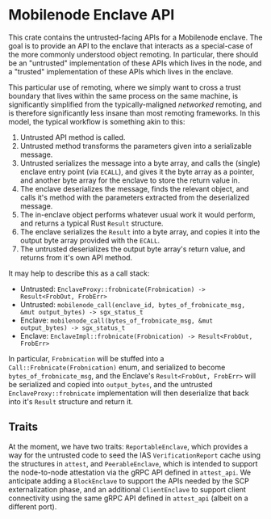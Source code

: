 # Mobilenode Enclave API

This crate contains the untrusted-facing APIs for a Mobilenode enclave. The goal is to provide an API to the enclave that interacts as a special-case of the more commonly understood object remoting. In particular, there should be an "untrusted" implementation of these APIs which lives in the node, and a "trusted" implementation of these APIs which lives in the enclave.

This particular use of remoting, where we simply want to cross a trust boundary that lives within the same process on the same machine, is significantly simplified from the typically-maligned *networked* remoting, and is therefore significantly less insane than most remoting frameworks. In this model, the typical workflow is something akin to this:

 1. Untrusted API method is called.
 1. Untrusted method transforms the parameters given into a serializable message.
 1. Untrusted serializes the message into a byte array, and calls the (single) enclave entry point (via `ECALL`), and gives it the byte array as a pointer, and another byte array for the enclave to store the return value in.
 1. The enclave deserializes the message, finds the relevant object, and calls it's method with the parameters extracted from the deserialized message.
 1. The in-enclave object performs whatever usual work it would perform, and returns a typical Rust `Result` structure.
 1. The enclave serializes the `Result` into a byte array, and copies it into the output byte array provided with the `ECALL`.
 1. The untrusted deserializes the output byte array's return value, and returns from it's own API method.

It may help to describe this as a call stack:

 * Untrusted: `EnclaveProxy::frobnicate(Frobnication) -> Result<FrobOut, FrobErr>`
 * Untrusted: `mobilenode_call(enclave_id, bytes_of_frobnicate_msg, &mut output_bytes) -> sgx_status_t`
 * Enclave: `mobilenode_call(bytes_of_frobnicate_msg, &mut output_bytes) -> sgx_status_t`
 * Enclave: `EnclaveImpl::frobnicate(Frobnication) -> Result<FrobOut, FrobErr>`

In particular, `Frobnication` will be stuffed into a `Call::Frobnicate(Frobnication)` enum, and serialized to become `bytes_of_frobnicate_msg`, and the Enclave's `Result<FrobOut, FrobErr>` will be serialized and copied into `output_bytes`, and the untrusted `EnclaveProxy::frobnicate` implementation will then deserialize that back into it's `Result` structure and return it.

## Traits

At the moment, we have two traits: `ReportableEnclave`, which provides a way for the untrusted code to seed the IAS `VerificationReport` cache using the structures in `attest`, and `PeerableEnclave`, which is intended to support the node-to-node attestation via the gRPC API defined in `attest_api`. We anticipate adding a `BlockEnclave` to support the APIs needed by the SCP externalization phase, and an additional `ClientEnclave` to support client connectivity using the same gRPC API defined in `attest_api` (albeit on a different port).
